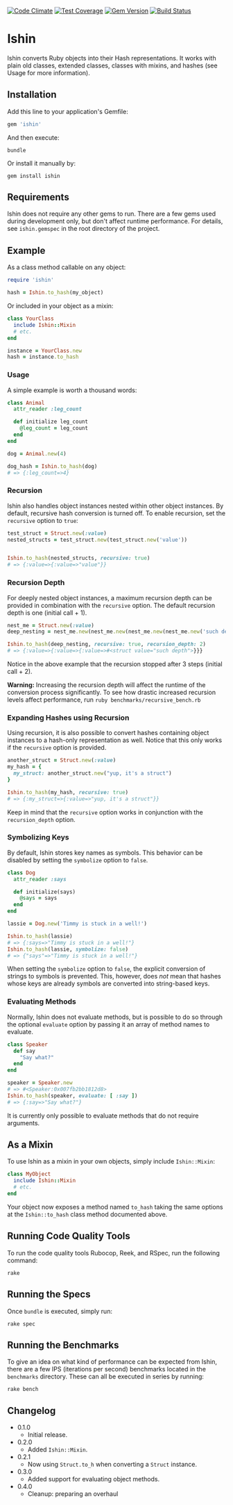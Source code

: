 [![Code Climate](https://codeclimate.com/github/EddyLuten/ishin/badges/gpa.svg)](https://codeclimate.com/github/EddyLuten/ishin)
[![Test Coverage](https://codeclimate.com/github/EddyLuten/ishin/badges/coverage.svg)](https://codeclimate.com/github/EddyLuten/ishin)
[![Gem Version](https://img.shields.io/gem/v/ishin.svg)](https://rubygems.org/gems/ishin)
[![Build Status](https://travis-ci.org/EddyLuten/ishin.svg?branch=master)](https://travis-ci.org/EddyLuten/ishin)

# Ishin

Ishin converts Ruby objects into their Hash representations. It works with plain
old classes, extended classes, classes with mixins, and hashes (see Usage for
more information).

## Installation

Add this line to your application's Gemfile:

```ruby
gem 'ishin'
```

And then execute:

    bundle

Or install it manually by:

    gem install ishin

## Requirements

Ishin does not require any other gems to run. There are a few gems used during
development only, but don't affect runtime performance. For details, see
`ishin.gemspec` in the root directory of the project.

## Example

As a class method callable on any object:

```ruby
require 'ishin'

hash = Ishin.to_hash(my_object)
```

Or included in your object as a mixin:

```ruby
class YourClass
  include Ishin::Mixin
  # etc.
end

instance = YourClass.new
hash = instance.to_hash
```

### Usage

A simple example is worth a thousand words:

```ruby
class Animal
  attr_reader :leg_count

  def initialize leg_count
    @leg_count = leg_count
  end
end

dog = Animal.new(4)

dog_hash = Ishin.to_hash(dog)
# => {:leg_count=>4}
```

### Recursion

Ishin also handles object instances nested within other object instances. By
default, recursive hash conversion is turned off. To enable recursion, set the
`recursive` option to `true`:

```ruby
test_struct = Struct.new(:value)
nested_structs = test_struct.new(test_struct.new('value'))


Ishin.to_hash(nested_structs, recursive: true)
# => {:value=>{:value=>"value"}}
```

### Recursion Depth

For deeply nested object instances, a maximum recursion depth can be provided in
combination with the `recursive` option. The default recursion depth is one
(initial call + 1).

```ruby
nest_me = Struct.new(:value)
deep_nesting = nest_me.new(nest_me.new(nest_me.new(nest_me.new('such depth'))))

Ishin.to_hash(deep_nesting, recursive: true, recursion_depth: 2)
# => {:value=>{:value=>{:value=>#<struct value="such depth">}}}
```

Notice in the above example that the recursion stopped after 3 steps (initial
call + 2).

**Warning:** Increasing the recursion depth will affect the runtime of the
conversion process significantly. To see how drastic increased recursion levels
affect performance, run `ruby benchmarks/recursive_bench.rb`

### Expanding Hashes using Recursion

Using recursion, it is also possible to convert hashes containing object
instances to a hash-only representation as well. Notice that this only works if
the `recursive` option is provided.

```ruby
another_struct = Struct.new(:value)
my_hash = {
  my_struct: another_struct.new("yup, it's a struct")
}

Ishin.to_hash(my_hash, recursive: true)
# => {:my_struct=>{:value=>"yup, it's a struct"}}
```

Keep in mind that the `recursive` option works in conjunction with the
`recursion_depth` option.

### Symbolizing Keys

By default, Ishin stores key names as symbols. This behavior can be disabled by
setting the `symbolize` option to `false`.

```ruby
class Dog
  attr_reader :says

  def initialize(says)
    @says = says
  end
end

lassie = Dog.new('Timmy is stuck in a well!')

Ishin.to_hash(lassie)
# => {:says=>"Timmy is stuck in a well!"}
Ishin.to_hash(lassie, symbolize: false)
# => {"says"=>"Timmy is stuck in a well!"}
```
When setting the `symbolize` option to `false`, the explicit conversion of
strings to symbols is prevented. This, however, does *not* mean that hashes
whose keys are already symbols are converted into string-based keys.

### Evaluating Methods

Normally, Ishin does not evaluate methods, but is possible to do so through the
optional `evaluate` option by passing it an array of method names to evaluate.

```ruby
class Speaker
  def say
    "Say what?"
  end
end

speaker = Speaker.new
# => #<Speaker:0x007fb2bb1812d8>
Ishin.to_hash(speaker, evaluate: [ :say ])
# => {:say=>"Say what?"}
```

It is currently only possible to evaluate methods that do not require arguments.

## As a Mixin

To use Ishin as a mixin in your own objects, simply include `Ishin::Mixin`:

```ruby
class MyObject
  include Ishin::Mixin
  # etc.
end
```

Your object now exposes a method named `to_hash` taking the same options at the
`Ishin::to_hash` class method documented above.

## Running Code Quality Tools

To run the code quality tools Rubocop, Reek, and RSpec, run the following
command:

    rake

## Running the Specs

Once `bundle` is executed, simply run:

    rake spec

## Running the Benchmarks

To give an idea on what kind of performance can be expected from Ishin, there
are a few IPS (iterations per second) benchmarks located in the `benchmarks`
directory. These can all be executed in series by running:

    rake bench

## Changelog

* 0.1.0
  * Initial release.
* 0.2.0
  * Added `Ishin::Mixin`.
* 0.2.1
  * Now using `Struct.to_h` when converting a `Struct` instance.
* 0.3.0
  * Added support for evaluating object methods.
* 0.4.0
  * Cleanup: preparing an overhaul
